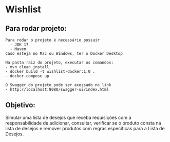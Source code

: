 # Wishlist

## Para rodar projeto:

    Para rodar o projeto é necessário possuir
      - JDK 17
      - Maven
    Caso esteja no Mac ou Windows, ter o Docker Desktop

    Na pasta raiz do projeto, executar os comandos:
    - mvn clean install
    - docker build -t wishlist-docker:1.0 .
    - docker-compose up
    
    O Swagger do projeto pode ser acessado no link
    - http://localhost:8080/swagger-ui/index.html

## Objetivo:

Simular uma lista de desejos que receba requisições com a responsabilidade de adicionar, consultar, 
verificar se o produto consta na lista de desejos e remover produtos com regras específicas para a Lista de Desejos.